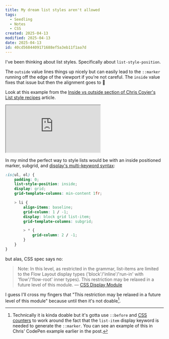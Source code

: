 ```yaml
---
title: My dream list styles aren't allowed
tags:
  - Seedling
  - Notes
  - CSS
created: 2025-04-13
modified: 2025-04-13
date: 2025-04-13
id: 40cd5684409171688ef5a3eb11f1aa7d
---
```

I've been thinking about list styles. Specifically about `list-style-position`.

The `outside` value lines things up nicely but can easily lead to the `::marker` running off the edge of the viewport if you're not careful. The `inside` value fixes that issue but then the alignment goes to 💩

Look at this example from the [Inside vs outside section of Chris Coyier's List style recipes](https://css-tricks.com/list-style-recipes/#aa-inside-vs-outside) article.

<div class="[ iframe-container ]">
	<iframe title="CodePen example" src="https://codepen.io/chriscoyier/embed/eYpWrPB?default-tab=html%2Cresult&editable=true">
		See the Pen <a href="https://codepen.io/chriscoyier/pen/eYpWrPB">Inside vs Outside Lists</a> by Chris Coyier (<a href="https://codepen.io/chriscoyier">@chriscoyier</a>) on <a href="https://codepen.io">CodePen</a>.
	</iframe>
</div>

In my mind the perfect way to style lists would be with an inside positioned marker, subgrid, and [display's multi-keyword syntax](https://developer.mozilla.org/en-US/docs/Web/CSS/CSS_display/multi-keyword_syntax_of_display):

```css
:is(ul, ol) {
	padding: 0;
	list-style-position: inside;
	display: grid;
	grid-template-columns: min-content 1fr;

	> li {
		align-items: baseline;
		grid-column: 1 / -1;
		display: block grid list-item;
		grid-template-columns: subgrid;

		> * {
			grid-column: 2 / -1;
		}
	}
}
```

but alas, CSS spec says no:

> Note: In this level, as restricted in the grammar, list-items are limited to the Flow Layout display types ('block'/'inline'/'run-in' with 'flow'/'flow-root' inner types). This restriction may be relaxed in a future level of this module.
> — [CSS Display Module](https://drafts.csswg.org/css-display/#list-items:~:text=NOTE%3A%20In%20this%20level%2C%20as%20restricted%20in%20the%20grammar%2C%20list%2Ditems%20are%20limited%20to%20the%20Flow%20Layout%20display%20types%20(block/inline/run%2Din%20with%20flow/flow%2Droot%20inner%20types).%20This%20restriction%20may%20be%20relaxed%20in%20a%20future%20level%20of%20this%20module.)

I guess I'll cross my fingers that "This restriction may be relaxed in a future level of this module" because until then it's not doable[^1].

[^1]:Technically it is kinda doable but it's gotta use `::before` and [CSS counters](https://developer.mozilla.org/en-US/docs/Web/CSS/CSS_counter_styles/Using_CSS_counters) to work around the fact that the `list-item` display keyword is needed to generate the `::marker`. You can see an example of this in Chris' CodePen example earlier in the post.